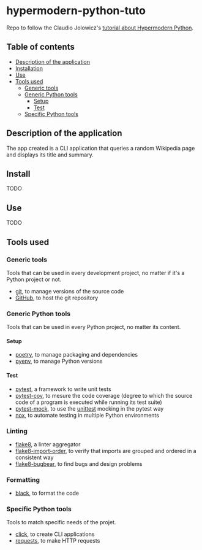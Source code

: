 # hypermodern-python-tuto

Repo to follow the Claudio Jolowicz's [tutorial about Hypermodern Python](https://cjolowicz.github.io/posts/hypermodern-python-01-setup/).

## Table of contents

- [Description of the application](#description-of-the-application)
- [Installation](#install)
- [Use](#use)
- [Tools used](#tools-used)
  - [Generic tools](#generic-tools)
  - [Generic Python tools](#generic-python-tools)
    - [Setup](#setup)
    - [Test](#test)
  - [Specific Python tools](#specific-python-tools)

## Description of the application

The app created is a CLI application that queries a random Wikipedia page and displays its title and summary.

## Install

TODO

## Use

TODO

## Tools used

### Generic tools

Tools that can be used in every development project, no matter if it's a Python project or not.

- [git](https://git-scm.com/), to manage versions of the source code
- [GitHub](https://github.com/le-chartreux/hypermodern-python-tuto), to host the git repository

### Generic Python tools

Tools that can be used in every Python project, no matter its content.

#### Setup

- [poetry](https://python-poetry.org/), to manage packaging and dependencies
- [pyenv](https://github.com/pyenv/pyenv), to manage Python versions

#### Test

- [pytest](https://docs.pytest.org/en/latest/), a framework to write unit tests
- [pytest-cov](https://pytest-cov.readthedocs.io/en/latest/), to mesure the code coverage (degree to which the source code of a program is executed while running its test suite)
- [pytest-mock](https://pytest-mock.readthedocs.io/en/latest/), to use the [unittest](https://docs.python.org/3/library/unittest.html) mocking in the pytest way
- [nox](https://nox.thea.codes/en/stable/), to automate testing in multiple Python environments

### Linting

- [flake8](https://flake8.pycqa.org/en/latest/), a linter aggregator
- [flake8-import-order](https://github.com/PyCQA/flake8-import-order), to verify that imports are grouped and ordered in a consistent way
- [flake8-bugbear](https://github.com/PyCQA/flake8-bugbear), to find bugs and design problems

### Formatting

- [black](https://black.readthedocs.io/en/stable/), to format the code


### Specific Python tools

Tools to match specific needs of the projet.

- [click](https://click.palletsprojects.com/en/8.1.x/), to create CLI applications
- [requests](https://requests.readthedocs.io/en/latest/), to make HTTP requests

